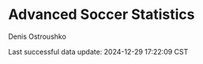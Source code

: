 # Advanced Soccer Statistics
Denis Ostroushko

<!-- gfm -->

Last successful data update: 2024-12-29 17:22:09 CST
